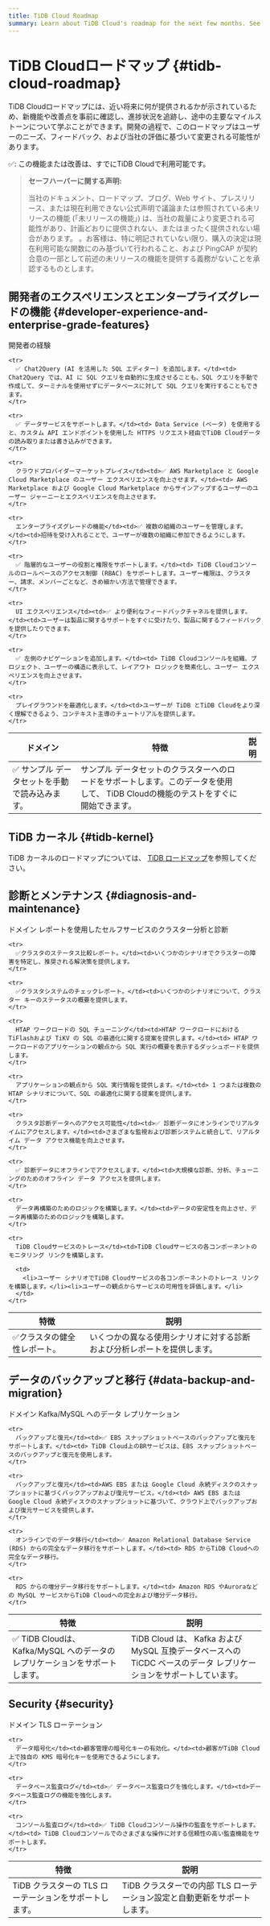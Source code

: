 ```yaml
---
title: TiDB Cloud Roadmap
summary: Learn about TiDB Cloud's roadmap for the next few months. See the new features or improvements in advance, follow the progress, learn about the key milestones on the way.
---
```


# TiDB Cloudロードマップ {#tidb-cloud-roadmap}

TiDB Cloudロードマップには、近い将来に何が提供されるかが示されているため、新機能や改善点を事前に確認し、進捗状況を追跡し、途中の主要なマイルストーンについて学ぶことができます。開発の過程で、このロードマップはユーザーのニーズ、フィードバック、および当社の評価に基づいて変更される可能性があります。

✅: この機能または改善は、すでにTiDB Cloudで利用可能です。

> **セーフハーバーに関する声明:**
>
> 当社のドキュメント、ロードマップ、ブログ、Web サイト、プレスリリース、または現在利用できない公式声明で議論または参照されている未リリースの機能 (「未リリースの機能」) は、当社の裁量により変更される可能性があり、計画どおりに提供されない、またはまったく提供されない場合があります。 。お客様は、特に明記されていない限り、購入の決定は現在利用可能な関数にのみ基づいて行われること、および PingCAP が契約合意の一部として前述の未リリースの機能を提供する義務がないことを承認するものとします。

## 開発者のエクスペリエンスとエンタープライズグレードの機能 {#developer-experience-and-enterprise-grade-features}

<table>
  <thead>
    <tr>
      <th>ドメイン</th><th>特徴</th><th>説明</th>
    </tr>
  </thead>

  <tbody>
    <tr>
      開発者の経験</td><td>✅ サンプル データセットを手動で読み込みます。</td><td>サンプル データセットのクラスターへのロードをサポートします。このデータを使用して、 TiDB Cloudの機能のテストをすぐに開始できます。
    </tr>

    <tr>
      ✅ Chat2Query (AI を活用した SQL エディター) を追加します。</td><td> Chat2Query では、AI に SQL クエリを自動的に生成させることも、SQL クエリを手動で作成して、ターミナルを使用せずにデータベースに対して SQL クエリを実行することもできます。
    </tr>

    <tr>
      ✅ データサービスをサポートします。</td><td> Data Service (ベータ) を使用すると、カスタム API エンドポイントを使用した HTTPS リクエスト経由でTiDB Cloudデータの読み取りまたは書き込みができます。
    </tr>

    <tr>
      クラウドプロバイダーマーケットプレイス</td><td>✅ AWS Marketplace と Google Cloud Marketplace のユーザー エクスペリエンスを向上させます。</td><td> AWS Marketplace および Google Cloud Marketplace からサインアップするユーザーのユーザー ジャーニーとエクスペリエンスを向上させます。
    </tr>

    <tr>
      エンタープライズグレードの機能</td><td>✅ 複数の組織のユーザーを管理します。</td><td>招待を受け入れることで、ユーザーが複数の組織に参加できるようにします。
    </tr>

    <tr>
      ✅ 階層的なユーザーの役割と権限をサポートします。</td><td> TiDB Cloudコンソールのロールベースのアクセス制御 (RBAC) をサポートします。ユーザー権限は、クラスター、請求、メンバーごとなど、きめ細かい方法で管理できます。
    </tr>

    <tr>
      UI エクスペリエンス</td><td>✅ より便利なフィードバックチャネルを提供します。</td><td>ユーザーは製品に関するサポートをすぐに受けたり、製品に関するフィードバックを提供したりできます。
    </tr>

    <tr>
      ✅ 左側のナビゲーションを追加します。</td><td> TiDB Cloudコンソールを組織、プロジェクト、ユーザーの構造に表示して、レイアウト ロジックを簡素化し、ユーザー エクスペリエンスを向上させます。
    </tr>

    <tr>
      プレイグラウンドを最適化します。</td><td>ユーザーが TiDB とTiDB Cloudをより深く理解できるよう、コンテキスト主導のチュートリアルを提供します。
    </tr>
  </tbody>
</table>

## TiDB カーネル {#tidb-kernel}

TiDB カーネルのロードマップについては、 [TiDB ロードマップ](https://docs.pingcap.com/tidb/dev/tidb-roadmap)を参照してください。

## 診断とメンテナンス {#diagnosis-and-maintenance}

<table>
  <thead>
    <tr>
      ドメイン</th><th>特徴</th><th>説明
    </tr>
  </thead>

  <tbody>
    <tr>
      レポートを使用したセルフサービスのクラスター分析と診断</td><td>✅クラスタの健全性レポート。</td><td>いくつかの異なる使用シナリオに対する診断および分析レポートを提供します。
    </tr>

    <tr>
      ✅クラスタのステータス比較レポート。</td><td>いくつかのシナリオでクラスターの障害を特定し、推奨される解決策を提供します。
    </tr>

    <tr>
      ✅クラスタシステムのチェックレポート。</td><td>いくつかのシナリオについて、クラスター キーのステータスの概要を提供します。
    </tr>

    <tr>
      HTAP ワークロードの SQL チューニング</td><td>HTAP ワークロードにおけるTiFlashおよび TiKV の SQL の最適化に関する提案を提供します。</td><td> HTAP ワークロードのアプリケーションの観点から SQL 実行の概要を表示するダッシュボードを提供します。
    </tr>

    <tr>
      アプリケーションの観点から SQL 実行情報を提供します。</td><td> 1 つまたは複数の HTAP シナリオについて、SQL の最適化に関する提案を提供します。
    </tr>

    <tr>
      クラスタ診断データへのアクセス可能性</td><td>✅ 診断データにオンラインでリアルタイムにアクセスします。</td><td>さまざまな監視および診断システムと統合して、リアルタイム データ アクセス機能を向上させます。
    </tr>

    <tr>
      ✅ 診断データにオフラインでアクセスします。</td><td>大規模な診断、分析、チューニングのためのオフライン データ アクセスを提供します。
    </tr>

    <tr>
      データ再構築のためのロジックを構築します。</td><td>データの安定性を向上させ、データ再構築のためのロジックを構築します。
    </tr>

    <tr>
      TiDB Cloudサービスのトレース</td><td>TiDB Cloudサービスの各コンポーネントのモニタリング リンクを構築します。

      <td>
        <li>ユーザー シナリオでTiDB Cloudサービスの各コンポーネントのトレース リンクを構築します。</li><li>ユーザーの観点からサービスの可用性を評価します。</li>
      </td>
    </tr>
  </tbody>
</table>

## データのバックアップと移行 {#data-backup-and-migration}

<table>
  <thead>
    <tr>
      ドメイン</th><th>特徴</th><th>説明
    </tr>
  </thead>

  <tbody>
    <tr>
      Kafka/MySQL へのデータ レプリケーション</td><td>✅ TiDB Cloudは、 Kafka/MySQL へのデータのレプリケーションをサポートします。</td><td> TiDB Cloud は、 Kafka および MySQL 互換データベースへの TiCDC ベースのデータ レプリケーションをサポートしています。
    </tr>

    <tr>
      バックアップと復元</td><td>✅ EBS スナップショットベースのバックアップと復元をサポートします。</td><td> TiDB Cloud上のBRサービスは、EBS スナップショットベースのバックアップと復元を使用します。
    </tr>

    <tr>
      バックアップと復元</td><td>AWS EBS または Google Cloud 永続ディスクのスナップショットに基づくバックアップおよび復元サービス。</td><td> AWS EBS または Google Cloud 永続ディスクのスナップショットに基づいて、クラウド上でバックアップおよび復元サービスを提供します。
    </tr>

    <tr>
      オンラインでのデータ移行</td><td>✅ Amazon Relational Database Service (RDS) からの完全なデータ移行をサポートします。</td><td> RDS からTiDB Cloudへの完全なデータ移行。
    </tr>

    <tr>
      RDS からの増分データ移行をサポートします。</td><td> Amazon RDS やAuroraなどの MySQL サービスからTiDB Cloudへの完全および増分データ移行。
    </tr>
  </tbody>
</table>

## Security {#security}

<table>
  <thead>
    <tr>
      ドメイン</th><th>特徴</th><th>説明
    </tr>
  </thead>

  <tbody>
    <tr>
      TLS ローテーション</td><td>TiDB クラスターの TLS ローテーションをサポートします。</td><td> TiDB クラスターでの内部 TLS ローテーション設定と自動更新をサポートします。
    </tr>

    <tr>
      データ暗号化</td><td>顧客管理の暗号化キーの有効化。</td><td>顧客がTiDB Cloud上で独自の KMS 暗号化キーを使用できるようにします。
    </tr>

    <tr>
      データベース監査ログ</td><td>✅ データベース監査ログを強化します。</td><td>データベース監査ログの機能を強化します。
    </tr>

    <tr>
      コンソール監査ログ</td><td>✅ TiDB Cloudコンソール操作の監査をサポートします。</td><td> TiDB Cloudコンソールでのさまざまな操作に対する信頼性の高い監査機能をサポートします。
    </tr>
  </tbody>
</table>
